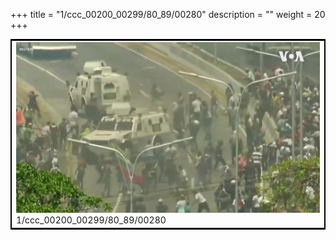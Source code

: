 +++
title = "1/ccc_00200_00299/80_89/00280"
description = ""
weight = 20
+++

<table style="border:2px solid black;max-width:800px;max-height:800px;" 
><tr><td>
<img class="center-fit-jpg"
src="/jpg_/aaa_20190430_NxaOmWaI8sI_00279.jpg">
1/ccc_00200_00299/80_89/00280
</img></td></tr></table>
